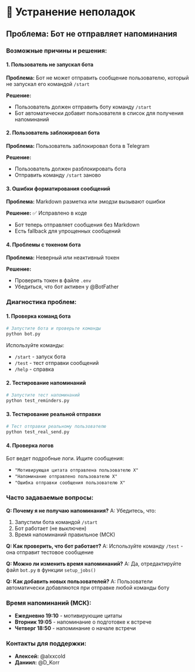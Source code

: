 # 🔧 Устранение неполадок

## Проблема: Бот не отправляет напоминания

### Возможные причины и решения:

#### 1. Пользователь не запускал бота
**Проблема:** Бот не может отправить сообщение пользователю, который не запускал его командой `/start`

**Решение:**
- Пользователь должен отправить боту команду `/start`
- Бот автоматически добавит пользователя в список для получения напоминаний

#### 2. Пользователь заблокировал бота
**Проблема:** Пользователь заблокировал бота в Telegram

**Решение:**
- Пользователь должен разблокировать бота
- Отправить команду `/start` заново

#### 3. Ошибки форматирования сообщений
**Проблема:** Markdown разметка или эмодзи вызывают ошибки

**Решение:** ✅ Исправлено в коде
- Бот теперь отправляет сообщения без Markdown
- Есть fallback для упрощенных сообщений

#### 4. Проблемы с токеном бота
**Проблема:** Неверный или неактивный токен

**Решение:**
- Проверить токен в файле `.env`
- Убедиться, что бот активен у @BotFather

### Диагностика проблем:

#### 1. Проверка команд бота
```bash
# Запустите бота и проверьте команды
python bot.py
```

Используйте команды:
- `/start` - запуск бота
- `/test` - тест отправки сообщений
- `/help` - справка

#### 2. Тестирование напоминаний
```bash
# Запустите тест напоминаний
python test_reminders.py
```

#### 3. Тестирование реальной отправки
```bash
# Тест отправки реальному пользователю
python test_real_send.py
```

#### 4. Проверка логов
Бот ведет подробные логи. Ищите сообщения:
- `"Мотивирующая цитата отправлена пользователю X"`
- `"Напоминание отправлено пользователю X"`
- `"Ошибка отправки сообщения пользователю X"`

### Часто задаваемые вопросы:

**Q: Почему я не получаю напоминания?**
A: Убедитесь, что:
1. Запустили бота командой `/start`
2. Бот работает (не выключен)
3. Время напоминаний правильное (МСК)

**Q: Как проверить, что бот работает?**
A: Используйте команду `/test` - она отправит тестовое сообщение

**Q: Можно ли изменить время напоминаний?**
A: Да, отредактируйте файл `bot.py` в функции `setup_jobs()`

**Q: Как добавить новых пользователей?**
A: Пользователи автоматически добавляются при отправке любой команды боту

### Время напоминаний (МСК):
- **Ежедневно 19:10** - мотивирующие цитаты
- **Вторник 19:05** - напоминание о подготовке к встрече
- **Четверг 18:50** - напоминание о начале встречи

### Контакты для поддержки:
- **Алексей:** @alxxcold
- **Даниил:** @D_Korr
